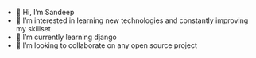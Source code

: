 - 👋 Hi, I’m Sandeep
- 👀 I’m interested in learning new technologies and constantly improving my skillset
- 🌱 I’m currently learning django
- 💞️ I’m looking to collaborate on any open source project

<!---
csandeep98/csandeep98 is a ✨ special ✨ repository because its `README.md` (this file) appears on your GitHub profile.
You can click the Preview link to take a look at your changes.
--->
